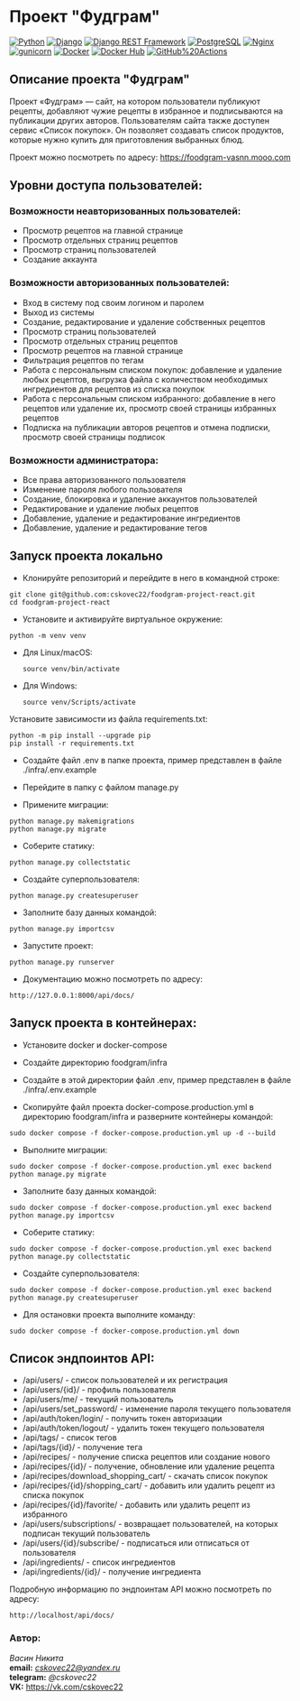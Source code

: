 # Проект "Фудграм"

[![Python](https://img.shields.io/badge/-Python-464646?style=flat&logo=Python&logoColor=56C0C0&color=008080)](https://www.python.org/)
[![Django](https://img.shields.io/badge/-Django-464646?style=flat&logo=Django&logoColor=56C0C0&color=008080)](https://www.djangoproject.com/)
[![Django REST Framework](https://img.shields.io/badge/-Django%20REST%20Framework-464646?style=flat&logo=Django%20REST%20Framework&logoColor=56C0C0&color=008080)](https://www.django-rest-framework.org/)
[![PostgreSQL](https://img.shields.io/badge/-PostgreSQL-464646?style=flat&logo=PostgreSQL&logoColor=56C0C0&color=008080)](https://www.postgresql.org/)
[![Nginx](https://img.shields.io/badge/-NGINX-464646?style=flat&logo=NGINX&logoColor=56C0C0&color=008080)](https://nginx.org/ru/)
[![gunicorn](https://img.shields.io/badge/-gunicorn-464646?style=flat&logo=gunicorn&logoColor=56C0C0&color=008080)](https://gunicorn.org/)
[![Docker](https://img.shields.io/badge/-Docker-464646?style=flat&logo=Docker&logoColor=56C0C0&color=008080)](https://www.docker.com/)
[![Docker Hub](https://img.shields.io/badge/-Docker%20Hub-464646?style=flat&logo=Docker&logoColor=56C0C0&color=008080)](https://www.docker.com/products/docker-hub)
[![GitHub%20Actions](https://img.shields.io/badge/-GitHub%20Actions-464646?style=flat&logo=GitHub%20actions&logoColor=56C0C0&color=008080)](https://github.com/features/actions)

## Описание проекта "Фудграм"

Проект «Фудграм» — сайт, на котором пользователи публикуют рецепты, 
добавляют чужие рецепты в избранное и подписываются на публикации других 
авторов. Пользователям сайта также доступен сервис «Список покупок». 
Он позволяет создавать список продуктов, которые нужно купить для 
приготовления выбранных блюд.  

Проект можно посмотреть по адресу: https://foodgram-vasnn.mooo.com

## Уровни доступа пользователей:  

### Возможности неавторизованных пользователей:
- Просмотр рецептов на главной странице
- Просмотр отдельных страниц рецептов
- Просмотр страниц пользователей
- Создание аккаунта

### Возможности авторизованных пользователей:
- Вход в систему под своим логином и паролем
- Выход из системы
- Создание, редактирование и удаление собственных рецептов
- Просмотр страниц пользователей
- Просмотр отдельных страниц рецептов
- Просмотр рецептов на главной странице
- Фильтрация рецептов по тегам
- Работа с персональным списком покупок: добавление и удаление любых рецептов, выгрузка файла с количеством необходимых ингредиентов для рецептов из списка покупок
- Работа с персональным списком избранного: добавление в него рецептов или удаление их, просмотр своей страницы избранных рецептов
- Подписка на публикации авторов рецептов и отмена подписки, просмотр своей страницы подписок

### Возможности администратора:
- Все права авторизованного пользователя
- Изменение пароля любого пользователя
- Создание, блокировка и удаление аккаунтов пользователей
- Редактирование и удаление любых рецептов
- Добавление, удаление и редактирование ингредиентов
- Добавление, удаление и редактирование тегов

## Запуск проекта локально

- Клонируйте репозиторий и перейдите в него в командной строке:
```
git clone git@github.com:cskovec22/foodgram-project-react.git
cd foodgram-project-react
```

- Установите и активируйте виртуальное окружение:

```
python -m venv venv
```

- Для Linux/macOS:

    ```
    source venv/bin/activate
    ```

* Для Windows:

    ```
    source venv/Scripts/activate
    ```

Установите зависимости из файла requirements.txt:

```
python -m pip install --upgrade pip
pip install -r requirements.txt
```

- Создайте файл .env в папке проекта, пример представлен в файле ./infra/.env.example  


- Перейдите в папку с файлом manage.py


- Примените миграции:
```
python manage.py makemigrations
python manage.py migrate
```

- Соберите статику:
```
python manage.py collectstatic
```

- Создайте суперпользователя:
```
python manage.py createsuperuser
```

- Заполните базу данных командой:
```
python manage.py importcsv
```

- Запустите проект:
```
python manage.py runserver
```

- Документацию можно посмотреть по адресу:
```
http://127.0.0.1:8000/api/docs/
```

## Запуск проекта в контейнерах:

- Установите docker и docker-compose


- Создайте директорию foodgram/infra


- Создайте в этой директории файл .env, пример представлен в файле ./infra/.env.example  


- Скопируйте файл проекта docker-compose.production.yml в директорию foodgram/infra и разверните контейнеры командой:
```
sudo docker compose -f docker-compose.production.yml up -d --build
```

- Выполните миграции:
```
sudo docker compose -f docker-compose.production.yml exec backend python manage.py migrate
```

- Заполните базу данных командой:
```
sudo docker compose -f docker-compose.production.yml exec backend python manage.py importcsv
```

- Соберите статику:
```
sudo docker compose -f docker-compose.production.yml exec backend python manage.py collectstatic
```

- Создайте суперпользователя:
```
sudo docker compose -f docker-compose.production.yml exec backend python manage.py createsuperuser
```


- Для остановки проекта выполните команду:
```
sudo docker compose -f docker-compose.production.yml down
```

## Список эндпоинтов API:

- /api/users/ - список пользователей и их регистрация
- /api/users/{id}/ - профиль пользователя
- /api/users/me/ - текущий пользователь
- /api/users/set_password/ - изменение пароля текущего пользователя
- /api/auth/token/login/ - получить токен авторизации
- /api/auth/token/logout/ - удалить токен текущего пользователя
- /api/tags/ - список тегов
- /api/tags/{id}/ - получение тега
- /api/recipes/ - получение списка рецептов или создание нового
- /api/recipes/{id}/ - получение, обновление или удаление рецепта
- /api/recipes/download_shopping_cart/ - скачать список покупок
- /api/recipes/{id}/shopping_cart/ - добавить или удалить рецепт из списка покупок
- /api/recipes/{id}/favorite/ - добавить или удалить рецепт из избранного
- /api/users/subscriptions/ - возвращает пользователей, на которых подписан текущий пользователь
- /api/users/{id}/subscribe/ - подписаться или отписаться от пользователя
- /api/ingredients/ - список ингредиентов
- /api/ingredients/{id}/ - получение ингредиента

Подробную информацию по эндпоинтам API можно посмотреть по адресу:
```
http://localhost/api/docs/
```

### Автор:  
*Васин Никита*  
**email:** *cskovec22@yandex.ru*  
**telegram:** *@cskovec22*  
**VK:** https://vk.com/cskovec22